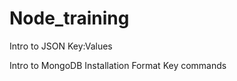 # Node_training

Intro to JSON
  Key:Values
  
Intro to MongoDB
  Installation
  Format
  Key commands

